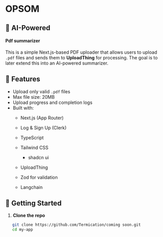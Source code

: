 # OPSOM
## 📄 AI-Powered

#### Pdf summarizer

This is a simple Next.js-based PDF uploader that allows users to upload `.pdf` files and sends them to **UploadThing** for processing. The goal is to later extend this into an AI-powered summarizer.

## 🔧 Features

- Upload only valid `.pdf` files
- Max file size: 20MB
- Upload progress and completion logs
- Built with:
  - Next.js (App Router)
  - Log & Sign Up (Clerk)
  - TypeScript
  - Tailwind CSS
      - shadcn ui

  - UploadThing
  - Zod for validation
  - Langchain



## 🚀 Getting Started

1. **Clone the repo**

```bash
   git clone https://github.com/Termication/coming soon.git
   cd my-app
```
